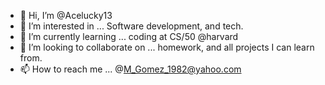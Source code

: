 - 👋 Hi, I’m @Acelucky13
- 👀 I’m interested in ... Software development, and tech.
- 🌱 I’m currently learning ... coding at CS/50 @harvard
- 💞️ I’m looking to collaborate on ... homework, and all projects I can learn from.
- 📫 How to reach me ... @M_Gomez_1982@yahoo.com

<!---
Acelucky13/Acelucky13 is a ✨ special ✨ repository because its `README.md` (this file) appears on your GitHub profile.
You can click the Preview link to take a look at your changes.
--->
